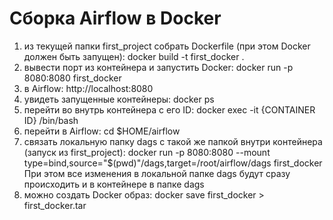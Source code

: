 # Сборка Airflow в Docker

1) из текущей папки first_project собрать Dockerfile (при этом Docker должен быть запущен): docker build -t first_docker .
2) вывести порт из контейнера и запустить Docker: docker run -p 8080:8080 first_docker
3) в Airflow: http://localhost:8080
4) увидеть запущенные контейнеры: docker ps
5) перейти во внутрь контейнера с его ID: docker exec -it {CONTAINER ID} /bin/bash
6) перейти в Airflow: cd $HOME/airflow
7) связать локальную папку dags с такой же папкой внутри контейнера (запуск из first_project): docker run -p 8080:8080 --mount type=bind,source="$(pwd)"/dags,target=/root/airflow/dags first_docker
При этом все изменения в локальной папке dags будут сразу происходить и в контейнере в папке dags
8) можно создать Docker образ: docker save first_docker > first_docker.tar

